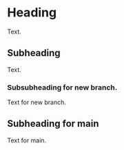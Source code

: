 # Heading 

Text.

## Subheading

Text.

### Subsubheading for new branch.

Text for new branch.

## Subheading for main 

Text for main.
